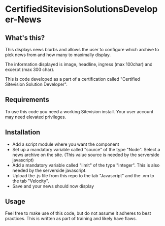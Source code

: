 # CertifiedSitevisionSolutionsDeveloper-News

## What's this?

This displays news blurbs and allows the user to configure which archive to pick news from and how many to maximally display.

The information displayed is image, headline, ingress (max 100char) and excerpt (max 300 char).

This is code developed as a part of a certification called "Certified Sitevision Solution Developer".

## Requirements

To use this code you need a working Sitevision install. Your user account may need elevated privileges.

## Installation

-   Add a script module where you want the component
-   Set up a mandatory variable called "source" of the type "Node". Select a news archive on the site. (This value source is needed by the serverside javascript)
-   Add a mandatory variable called "limit" of the type "Integer". This is also needed by the serverside javascript.
-   Upload the .js file from this repo to the tab "Javascript" and the .vm to the tab "Velocity".
-   Save and your news should now display

## Usage

Feel free to make use of this code, but do not assume it adheres to best practices. This is written as part of training and likely have flaws.
